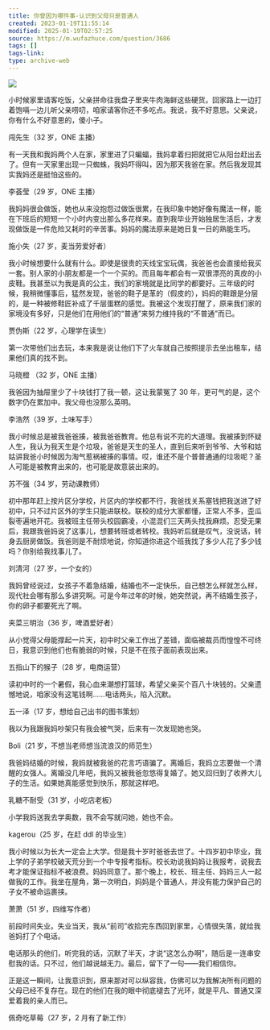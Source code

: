 ```yaml
---
title: 你曾因为哪件事-认识到父母只是普通人
created: 2023-01-19T11:55:14
modified: 2025-01-19T02:57:25
source: https://m.wufazhuce.com/question/3686
tags: []
tags-link: 
type: archive-web
---
```


![](http://image.wufazhuce.com/FtLxpsIjeC2_0cbLPBWrL80A_89L)

小时候家里请客吃饭，父亲拼命往我盘子里夹牛肉海鲜这些硬货。回家路上一边打着饱嗝一边儿听父亲唠叨，咱家请客你还不多吃点。我说，我不好意思。父亲说，你有什么不好意思的，傻小子。

闯先生（32 岁，ONE 主播）

有一天我和我妈两个人在家，家里进了只蝙蝠，我妈拿着扫把就把它从阳台赶出去了。但有一天家里出现一只蜘蛛，我妈吓得叫，因为那天我爸在家。然后我发现其实我妈还是挺怕这些的。

李荟莹（29 岁，ONE 主播）

我妈妈很会做饭，她也从来没抱怨过做饭很累，在我印象中她好像有魔法一样，能在下班后的短短一个小时内变出那么多花样来。直到我毕业开始独居生活后，才发现做饭是一件危险又耗时的辛苦事。妈妈的魔法原来是她日复一日的熟能生巧。

施小失（27 岁，麦当劳爱好者）

我小时候想要什么就有什么。即使是很贵的天线宝宝玩偶，我爸爸也会直接给我买一套。别人家的小朋友都是一个一个买的。而且每年都会有一双很漂亮的真皮的小皮鞋。我甚至以为我是真的公主，我们的家境就是比同学的都要好。三年级的时候，我稍微懂事后，猛然发现，爸爸的鞋子是革的（假皮的），妈妈的鞋跟是分层的，是一种被修鞋匠补成了千层蛋糕的感觉。我被这个发现打醒了，原来我们家的家境没有多好，只是他们在用他们的“普通”来努力维持我的“不普通”而已。

贾伪斯（22 岁，心理学在读生）

第一次带他们出去玩，本来我是说让他们下了火车就自己按照提示去坐出租车，结果他们真的找不到。

马晓橙 （32 岁，ONE 主播）

我爸因为抽屉里少了十块钱打了我一顿，这让我蒙冤了 30 年，更可气的是，这个数字仍在累加中。我父母也没那么英明。

李浩然（39 岁，土味写手）

我小时候总是被我爸爸揍，被我爸爸教育。他总有说不完的大道理。我被揍到怀疑人生，我认为我天生是个垃圾，爸爸是天生的圣人，直到后来听到爷爷、大爷和姑姑讲我爸小时候因为淘气惹祸被揍的事情。哎，谁还不是个普普通通的垃圾呢？圣人可能是被教育出来的，也可能是故意装出来的。

苏不强（34 岁，劳动课教师）

初中那年赶上按片区分学校，片区内的学校都不行，我爸找关系塞钱把我送进了好初中，只不过片区外的学生只能进联校。联校的成分大家都懂，正常人不多，歪瓜裂枣遍地开花。我被班主任带头校园霸凌，小混混们三天两头找我麻烦。忍受无果后，我跟我爸妈说了这事儿，想要转班或者转校。我妈听后就是叹气，没说话，转身去厨房做饭。我爸则是不耐烦地说，你知道你进这个班我找了多少人花了多少钱吗？你别给我找事儿了。

刘清河（27 岁，一个女的）

我妈曾经说过，女孩子不着急结婚，结婚也不一定快乐，自己想怎么样就怎么样，现代社会哪有那么多讲究啊。可是今年过年的时候，她突然说，再不结婚生孩子，你的卵子都要死光了啊。

夹菜三明治（36 岁，啤酒爱好者）

从小觉得父母能撑起一片天，初中时父亲工作出了差错，面临被裁员而惶惶不可终日，我意识到他们也有脆弱的时候，只是不在孩子面前表现出来。

五指山下的猴子（28 岁，电商运营）

读初中时的一个暑假，我心血来潮想打篮球，希望父亲买个百八十块钱的。父亲遗憾地说，咱家没有这笔钱啊……电话两头，陷入沉默。

五一泽（17 岁，想给自己出书的图书策划）

我以为我跟我妈吵架只有我会被气哭，后来有一次发现她也哭。

Boli（21 岁，不想当老师想当流浪汉的师范生）

我爸妈结婚的时候，我妈就被我爸的花言巧语骗了。离婚后，我妈立志要做一个清醒的女强人。离婚没几年吧，我妈又被我爸忽悠得复婚了。她又回归到了收养大儿子的生活。如果她真能感觉到快乐，那就这样吧。

乳糖不耐受（31 岁，小吃店老板）

小学我妈送我去学奥数，我不会写就问她，她也不会。

kagerou（25 岁，在赶 ddl 的毕业生）

我小时候以为长大一定会上大学。但是我十岁时爸爸去世了。十四岁初中毕业，我上学的子弟学校破天荒分到一个中专报考指标。校长劝说我妈妈让我报考，说我去考才能保证指标不被浪费。妈妈同意了。那个晚上，校长、班主任、妈妈三人一起做我的工作。我坐在屋角，第一次明白，妈妈是个普通人，并没有能力保护自己的子女不被命运裹挟。

萧萧（51 岁，四维写作者）

前段时间失业。失业当天，我从“前司”收拾完东西回到家里，心情很失落，就给我爸妈打了个电话。

电话那头的他们，听完我的话，沉默了半天，才说“这怎么办啊”，随后是一连串安慰我的话。只不过，他们越说越无力。最后，留下了一句——我们相信你。

正是这一瞬间，让我意识到，原来那对可以纵容我，仿佛可以为我解决所有问题的父母已经不复存在。现在的他们在我的眼中彻底褪去了光环，就是平凡、普通又深爱着我的亲人而已。

佩奇吃草莓（27 岁，2 月有了新工作）
